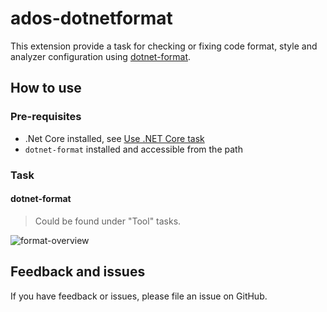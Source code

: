 # ados-dotnetformat

This extension provide a task for checking or fixing code format, style and analyzer configuration using [dotnet-format](https://github.com/dotnet/format).

## How to use 
### Pre-requisites
* .Net Core installed, see [Use .NET Core task](https://docs.microsoft.com/en-us/azure/devops/pipelines/tasks/tool/dotnet-core-tool-installer?view=azure-devops)
* `dotnet-format` installed and accessible from the path

### Task 
#### dotnet-format
> Could be found under "Tool" tasks. 

![format-overview](docs\images\format-overview.png)

## Feedback and issues
If you have feedback or issues, please file an issue on GitHub.
